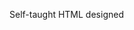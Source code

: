 Self-taught HTML designed
              
 
 
 
      
 
 
                                                                                                                                                                                                         